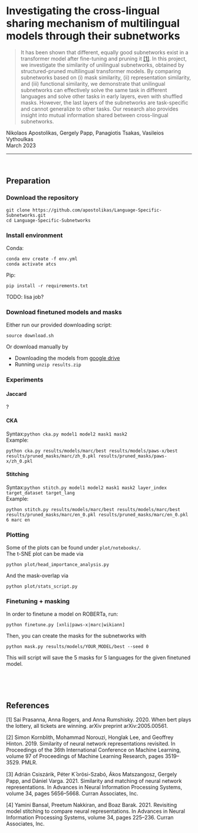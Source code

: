 # Investigating the cross-lingual sharing mechanism of multilingual models through their subnetworks

> It has been shown that different, equally good subnetworks exist in a transformer model after fine-tuning and pruning it [[1]](#prasanna2020bert). In this project, we investigate the similarity of unilingual subnetworks, obtained by structured-pruned multilingual transformer models. By comparing subnetworks based on (i) mask similarity, (ii) representation similarity, and (iii) functional similarity, we demonstrate that unilingual subnetworks can effectively solve the same task in different languages and solve other tasks in early layers, even with shuffled masks. However, the last layers of the subnetworks are task-specific and cannot generalize to other tasks. Our research also provides insight into mutual information shared between cross-lingual subnetworks.


Nikolaos Apostolikas, Gergely Papp, Panagiotis Tsakas, Vasileios Vythoulkas <br />
March 2023

-------------------

&nbsp;

## Preparation

### Download the repository
```
git clone https://github.com/apostolikas/Language-Specific-Subnetworks.git
cd Language-Specific-Subnetworks
```

### Install environment
Conda:
```
conda env create -f env.yml
conda activate atcs
```
Pip:
```
pip install -r requirements.txt
```

TODO: lisa job?

### Download finetuned models and masks
Either run our provided downloading script:
```
source download.sh
```
Or download manually by
 - Downloading the models from [google drive](https://drive.google.com/file/d/14xYRVCJbhxhkGR85JzizXn0Me-mMgEKa/view?usp=sharing)
 - Running `unzip results.zip`

### Experiments

#### Jaccard

?

#### CKA
Syntax:`python cka.py model1 model2 mask1 mask2` <br />
Example:
```
python cka.py results/models/marc/best results/models/paws-x/best results/pruned_masks/marc/zh_0.pkl results/pruned_masks/paws-x/zh_0.pkl
```

#### Stitching
Syntax:`python stitch.py model1 model2 mask1 mask2 layer_index target_dataset target_lang` <br />
Example:
```
python stitch.py results/models/marc/best results/models/marc/best results/pruned_masks/marc/en_0.pkl results/pruned_masks/marc/en_0.pkl 6 marc en
```

### Plotting
Some of the plots can be found under `plot/notebooks/`. <br />
The t-SNE plot can be made via
```
python plot/head_importance_analysis.py
```
And the mask-overlap via
```
python plot/stats_script.py
```

### Finetuning + masking
In order to finetune a model on ROBERTa, run:
```
python finetune.py [xnli|paws-x|marc|wikiann]
```

Then, you can create the masks for the subnetworks with
```
python mask.py results/models/YOUR_MODEL/best --seed 0
```
This will script will save the 5 masks for 5 languages for the given finetuned model.

&nbsp;

<!-- ## Contributions

1. Jaccard similarity of masks is unstable across seeds and therefore it is not a reliable metric to compare subnetworks [[1]](#prasanna2020bert). In response to this, we present an analysis through representational and functional similarity metrics, namely CKA  [[2]](#cka) and relative accuracy (RA) achieved by model stitching [\[3,](#stitching1)[ 4\]](#stitching2). In contrast to Jaccard similarity, these measures are stable across seeds.

2. While subnetworks can be grouped into tasks and languages, we find that tasks have a greater impact on the final mask of subnetworks than languages. 

3. Linear CKA shows little or no relation between subnetworks that were trained for other tasks and languages. However, in fact, all subnetworks contain sufficient information to solve other tasks. More precisely, an affine stitching layer at early layers is enough to match any other subnetworks' performance, regardless of what task or language it was pruned for. Even more, masks in early layers can be shuffled without losing any information about the task, regardless of the language. -->

&nbsp;

## References

<a id="prasanna2020bert"></a> [1] Sai Prasanna, Anna Rogers, and Anna Rumshisky. 2020. When bert plays the lottery, all tickets are winning. arXiv preprint arXiv:2005.00561.

<a id="cka"></a> [2] Simon Kornblith, Mohammad Norouzi, Honglak Lee, and Geoffrey Hinton. 2019. Similarity of neural network representations revisited. In Proceedings of the 36th International Conference on Machine Learning, volume 97 of Proceedings of Machine Learning Research, pages 3519–3529. PMLR.

<a id="stitching1"></a> [3] Adrián Csiszárik, Péter K ̋orösi-Szabó, Ákos Matszangosz, Gergely Papp, and Dániel Varga. 2021. Similarity and matching of neural network representations. In Advances in Neural Information Processing Systems, volume 34, pages 5656–5668. Curran Associates, Inc.

<a id="stitching2"></a> [4] Yamini Bansal, Preetum Nakkiran, and Boaz Barak. 2021. Revisiting model stitching to compare neural representations. In Advances in Neural Information Processing Systems, volume 34, pages 225–236. Curran Associates, Inc.